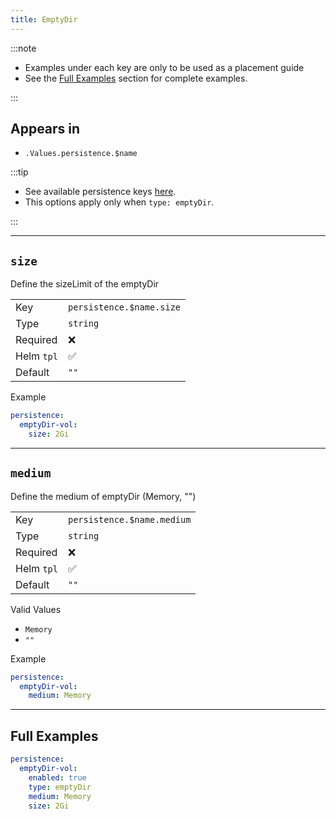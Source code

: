 ```yaml
---
title: EmptyDir
---
```


:::note

- Examples under each key are only to be used as a placement guide
- See the [Full Examples](#full-examples) section for complete examples.

:::

## Appears in

- `.Values.persistence.$name`

:::tip

- See available persistence keys [here](/general/common/).
- This options apply only when `type: emptyDir`.

:::

---

## `size`

Define the sizeLimit of the emptyDir

|            |                          |
| ---------- | ------------------------ |
| Key        | `persistence.$name.size` |
| Type       | `string`                 |
| Required   | ❌                       |
| Helm `tpl` | ✅                       |
| Default    | `""`                     |

Example

```yaml
persistence:
  emptyDir-vol:
    size: 2Gi
```

---

## `medium`

Define the medium of emptyDir (Memory, "")

|            |                            |
| ---------- | -------------------------- |
| Key        | `persistence.$name.medium` |
| Type       | `string`                   |
| Required   | ❌                         |
| Helm `tpl` | ✅                         |
| Default    | `""`                       |

Valid Values

- `Memory`
- `""`

Example

```yaml
persistence:
  emptyDir-vol:
    medium: Memory
```

---

## Full Examples

```yaml
persistence:
  emptyDir-vol:
    enabled: true
    type: emptyDir
    medium: Memory
    size: 2Gi
```
